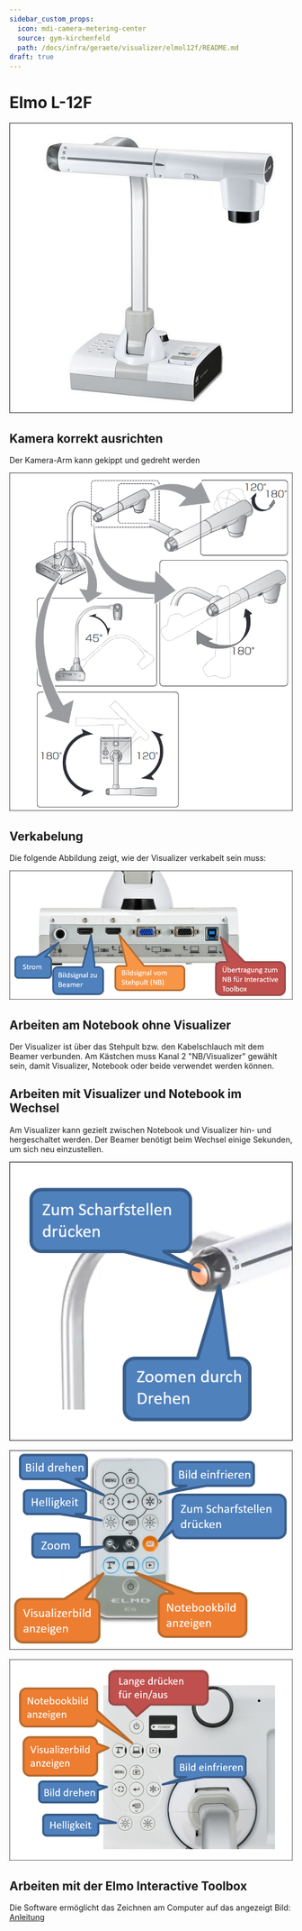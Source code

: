 ```yaml
---
sidebar_custom_props:
  icon: mdi-camera-metering-center
  source: gym-kirchenfeld
  path: /docs/infra/geraete/visualizer/elmol12f/README.md
draft: true
---
```


# Elmo L-12F


![](./images/elmol12f-01.png)

## Kamera korrekt ausrichten
Der Kamera-Arm kann gekippt und gedreht werden

![](./images/elmol12f-02.png)

## Verkabelung
Die folgende Abbildung zeigt, wie der Visualizer verkabelt sein muss:

![](./images/elmol12f-03.png)

## Arbeiten am Notebook ohne Visualizer
Der Visualizer ist über das Stehpult bzw. den Kabelschlauch mit dem Beamer verbunden. Am Kästchen muss Kanal 2 "NB/Visualizer" gewählt sein, damit Visualizer, Notebook oder beide verwendet werden können.

## Arbeiten mit Visualizer und Notebook im Wechsel
Am Visualizer kann gezielt zwischen Notebook und Visualizer hin- und hergeschaltet werden. Der Beamer benötigt beim Wechsel einige Sekunden, um sich neu einzustellen.

![](./images/elmol12f-04.png)

![](./images/elmol12f-05.png)

![](./images/elmol12f-06.png)

## Arbeiten mit der Elmo Interactive Toolbox

Die Software ermöglicht das Zeichnen am Computer auf das angezeigt Bild: [Anleitung](../elmointeractive/)
